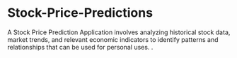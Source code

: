 # Stock-Price-Predictions
A Stock Price Prediction Application involves analyzing historical stock data, market trends, and relevant economic indicators to identify patterns and relationships that can be used for personal uses. . 
